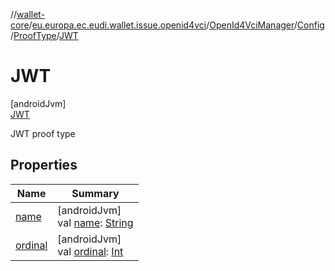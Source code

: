 //[wallet-core](../../../../../../index.md)/[eu.europa.ec.eudi.wallet.issue.openid4vci](../../../../index.md)/[OpenId4VciManager](../../../index.md)/[Config](../../index.md)/[ProofType](../index.md)/[JWT](index.md)

# JWT

[androidJvm]\
[JWT](index.md)

JWT proof type

## Properties

| Name                                                               | Summary                                                                                                                                                               |
|--------------------------------------------------------------------|-----------------------------------------------------------------------------------------------------------------------------------------------------------------------|
| [name](../-c-w-t/index.md#-372974862%2FProperties%2F1615067946)    | [androidJvm]<br>val [name](../-c-w-t/index.md#-372974862%2FProperties%2F1615067946): [String](https://kotlinlang.org/api/latest/jvm/stdlib/kotlin/-string/index.html) |
| [ordinal](../-c-w-t/index.md#-739389684%2FProperties%2F1615067946) | [androidJvm]<br>val [ordinal](../-c-w-t/index.md#-739389684%2FProperties%2F1615067946): [Int](https://kotlinlang.org/api/latest/jvm/stdlib/kotlin/-int/index.html)    |
